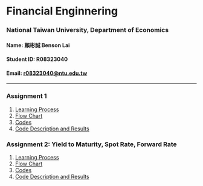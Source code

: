 # Financial Enginnering
### National Taiwan University, Department of Economics
#### Name: 賴彬誠 Benson Lai
#### Student ID: R08323040
#### Email: r08323040@ntu.edu.tw
***


### Assignment 1
1. [Learning Process](https://github.com/BensonLai/Financial-Enginnering/blob/master/HW1(Python)/HW1%20%E5%AD%B8%E7%BF%92%E6%AD%B7%E7%A8%8B.pdf)
2. [Flow Chart](https://github.com/BensonLai/Financial-Enginnering/blob/master/HW1(Python)/HW1%20%E6%B5%81%E7%A8%8B%E5%9C%96.PNG)
3. [Codes](https://github.com/BensonLai/Financial-Enginnering/blob/master/HW1(Python)/HW1%20%E7%A8%8B%E5%BC%8F%E7%A2%BC.py)
4. [Code Description and Results](https://github.com/BensonLai/Financial-Enginnering/blob/master/HW1(Python)/HW1%20%E7%A8%8B%E5%BC%8F%E6%96%87%E5%AD%97%E7%B4%80%E9%8C%84.ipynb)

### Assignment 2: Yield to Maturity, Spot Rate, Forward Rate
1. [Learning Process](https://github.com/BensonLai/Financial-Enginnering/blob/master/HW2/%E5%AD%B8%E7%BF%92%E6%AD%B7%E7%A8%8B%20HW2.pdf)
2. [Flow Chart](https://github.com/BensonLai/Financial-Enginnering/blob/master/HW2/%E6%B5%81%E7%A8%8B%E5%9C%96%20HW2.PNG)
3. [Codes](https://github.com/BensonLai/Financial-Enginnering/blob/master/HW2/%E7%A8%8B%E5%BC%8F%E7%A2%BC%20HW2.py)
4. [Code Description and Results](https://github.com/BensonLai/Financial-Enginnering/blob/master/HW2/%E6%96%87%E5%AD%97%E8%A7%A3%E9%87%8B%20HW2-checkpoint.ipynb)
